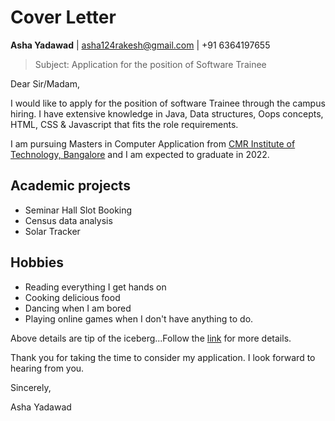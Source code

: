 # Cover Letter
**Asha Yadawad** |
asha124rakesh@gmail.com |
+91 6364197655


> Subject: Application for the position of Software Trainee


Dear Sir/Madam,

I would like to apply for the position of software Trainee through the campus hiring. I have extensive knowledge in Java, Data structures, Oops concepts, HTML, CSS & Javascript that fits the role requirements.

I am pursuing Masters in Computer Application from [CMR Institute of Technology, Bangalore](https://www.cmrit.ac.in/) and I am expected to graduate in 2022.

## Academic projects

- Seminar Hall Slot Booking
- Census data analysis
- Solar Tracker

## Hobbies
- Reading everything I get hands on
- Cooking delicious food
- Dancing when I am bored
- Playing online games when I don't have anything to do.

Above details are tip of the iceberg...Follow the [link](https://ashayadawad.github.io/resume/) for more details. 

Thank you for taking the time to consider my application. I look forward to hearing from you.

Sincerely,

Asha Yadawad

